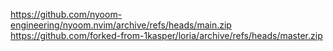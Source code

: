 https://github.com/nyoom-engineering/nyoom.nvim/archive/refs/heads/main.zip
https://github.com/forked-from-1kasper/loria/archive/refs/heads/master.zip
